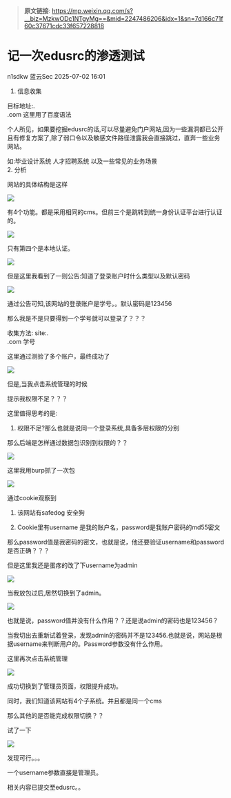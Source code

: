 > **原文链接**: https://mp.weixin.qq.com/s?__biz=MzkwODc1NTgyMg==&mid=2247486206&idx=1&sn=7d166c71f60c37671cdc33f657228818

#  记一次edusrc的渗透测试  
n1sdkw  蓝云Sec   2025-07-02 16:01  
  
1. 信息收集  
  
目标地址:.  
.com 这里用了百度语法  
  
个人所见，如果要挖掘edusrc的话,可以尽量避免门户网站,因为一些漏洞都已公开且有修复方案了,除了弱口令以及敏感文件路径泄露我会直接跳过，直奔一些业务网站。  
  
如:毕业设计系统 人才招聘系统 以及一些常见的业务场景  
2. 分析  
  
网站的具体结构是这样  
  
![](https://mmbiz.qpic.cn/mmbiz_png/IS2RlFMDPK7C9oVgOBoX4R1RE00tQDtQ0HWLQTIicG25NDE1qYwkgAus2oRmWSOEk34qzGFjANx5HjmvdUmhnkw/640?wx_fmt=png&from=appmsg "")  
  
有4个功能。都是采用相同的cms。但前三个是跳转到统一身份认证平台进行认证的。  
  
![](https://mmbiz.qpic.cn/mmbiz_png/IS2RlFMDPK7C9oVgOBoX4R1RE00tQDtQ4ic2FCUOETsLuQ2bx2qeD8A1YUib2T8Zjicqibdx9eZuk8FUtYibpn5kYgA/640?wx_fmt=png&from=appmsg "")  
  
只有第四个是本地认证。  
  
![](https://mmbiz.qpic.cn/mmbiz_png/IS2RlFMDPK7C9oVgOBoX4R1RE00tQDtQuJSRWiczwSrkoxCKdIRPVApDzUECQ1OcjtGqqB5fgD9TtsXINpPdAaQ/640?wx_fmt=png&from=appmsg "")  
  
但是这里我看到了一则公告:知道了登录账户时什么类型以及默认密码  
  
![](https://mmbiz.qpic.cn/mmbiz_png/IS2RlFMDPK7C9oVgOBoX4R1RE00tQDtQcMknN2zM0kzZPnQA35Qnx7h8EyBTEYgHnhvIRc8T1lhzOgCMoqBxYQ/640?wx_fmt=png&from=appmsg "")  
  
通过公告可知,该网站的登录账户是学号。。默认密码是123456  
  
那么我是不是只要得到一个学号就可以登录了？？？  
  
收集方法: site:.  
.com 学号  
  
这里通过测验了多个账户，最终成功了  
  
![](https://mmbiz.qpic.cn/mmbiz_png/IS2RlFMDPK7C9oVgOBoX4R1RE00tQDtQjpMSwzibyvWVk5yPDbsibXRpbicdsGiaYgx96EnyUwSVAZNmO23feURQGQ/640?wx_fmt=png&from=appmsg "")  
  
但是,当我点击系统管理的时候  
  
提示我权限不足？？？  
  
这里值得思考的是:  
1. 权限不足?那么也就是说同一个登录系统,具备多层权限的分别  
  
那么后端是怎样通过数据包识别到权限的？？  
  
![](https://mmbiz.qpic.cn/mmbiz_png/IS2RlFMDPK7C9oVgOBoX4R1RE00tQDtQiavibHNMu0iarhMujzKzzsh2icDkfIAVxQfaSibvCdGib9YiattmkWcPoYILw/640?wx_fmt=png&from=appmsg "")  
  
这里我用burp抓了一次包  
  
![](https://mmbiz.qpic.cn/mmbiz_png/IS2RlFMDPK7C9oVgOBoX4R1RE00tQDtQKa2iaMvFlbMNthzBaUR5XNI7bQe3D4ibOj5bj4r6fm77Qj0UnOlzBvlA/640?wx_fmt=png&from=appmsg "")  
  
通过cookie观察到  
1. 该网站有safedog 安全狗  
  
1. Cookie里有username 是我的账户名，password是我账户密码的md55密文  
  
那么password值是我密码的密文，也就是说，他还要验证username和password是否正确？？？  
  
但是这里我还是蛋疼的改了下username为admin  
  
![](https://mmbiz.qpic.cn/mmbiz_png/IS2RlFMDPK7C9oVgOBoX4R1RE00tQDtQxUh10JuvFvN6jDIq4b26eLUOvaCl0rKmu39PaY9MA1QhCelnXKmxlQ/640?wx_fmt=png&from=appmsg "")  
  
当我放包过后,居然切换到了admin。  
  
![](https://mmbiz.qpic.cn/mmbiz_png/IS2RlFMDPK7C9oVgOBoX4R1RE00tQDtQdqCT9ticS9lrDtZGZ3Lp72Cxz6Q0NNE5wFAz67mTJribOicpicSVOrDoGw/640?wx_fmt=png&from=appmsg "")  
  
也就是说，password值并没有什么作用？？还是说admin的密码也是123456？  
  
当我切出去重新试着登录，发现admin的密码并不是123456.也就是说，网站是根据username来判断用户的。Password参数没有什么作用。  
  
这里再次点击系统管理  
  
![](https://mmbiz.qpic.cn/mmbiz_png/IS2RlFMDPK7C9oVgOBoX4R1RE00tQDtQH6WBdRjetTUwoKarDfIUmAfKdhzGPhjibDNDSKntt0GLyxP7icAyAxAw/640?wx_fmt=png&from=appmsg "")  
  
成功切换到了管理员页面，权限提升成功。  
  
同时，我们知道该网站有4个子系统。并且都是同一个cms  
  
那么其他的是否能完成权限切换？？  
  
试了一下  
  
![](https://mmbiz.qpic.cn/mmbiz_png/IS2RlFMDPK7C9oVgOBoX4R1RE00tQDtQzpGP7Aoj5b9pky8NvxEukCQeFCFWs0icvLLC0RcciaYCosib4pfzGxV1w/640?wx_fmt=png&from=appmsg "")  
  
发现可行。。。  
  
一个username参数直接是管理员。  
  
相关内容已提交至edusrc。。  
  
  
